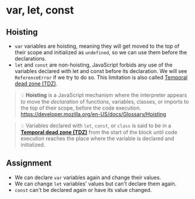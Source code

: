# var, let, const

## Hoisting

- `var` variables are hoisting, meaning they will get moved to the top of their scope and initialized as `undefined`, so we can use them before the declarations.
- `let` and `const` are non-hoisting, JavaScript forbids any use of the variables declared with let and const before its declaration. We will see `ReferenceError` if we try to do so. This limitation is also called [Temporal dead zone (TDZ)](https://developer.mozilla.org/en-US/docs/Web/JavaScript/Reference/Statements/let#temporal_dead_zone_tdz).


> 💡 **Hoisting** is a JavaScript mechanism where the interpreter appears to move the *declaration* of functions, variables, classes, or imports to the top of their scope, before the code execution. https://developer.mozilla.org/en-US/docs/Glossary/Hoisting



> 💡 Variables declared with `let`, `const`, or `class` is said to be in a [**Temporal dead zone (TDZ)**](https://developer.mozilla.org/en-US/docs/Web/JavaScript/Reference/Statements/let#temporal_dead_zone_tdz) from the start of the block until code execution reaches the place where the variable is declared and initialized.

## Assignment

- We can declare `var` variables again and change their values.
- We can change `let` variables' values but can't declare them again.
- `const` can't be declared again or have its value changed.
